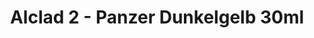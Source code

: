 ---
layout: product
title: "Alclad 2 - Panzer Dunkelgelb 30ml"
price: "TBA" 
desc: "Metalizer boja"
img_path: "/assets/img/ALCE251.webp"
brand: "N/A"
available: false
special_offer: false
new: false
soon: false
cat: "040000"
subcat: "040300"
subsubcat: "0N/A"
sifra: "ALCE251"
popular: false
spec: false
---